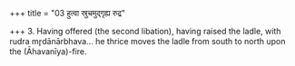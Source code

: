 +++
title = "03 हुत्वा स्रुचमुद्गृह्य रुद्र"

+++
3. Having offered (the second libation), having raised the ladle, with rudra mr̥dānārbhava... he thrice moves the ladle from south to north upon the (Āhavanīya)-fire.
